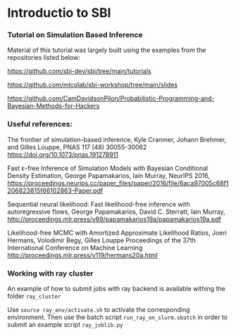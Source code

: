 # Introductio to SBI
### Tutorial on Simulation Based Inference


Material of this tutorial was largely built using the examples from the repositories listed below:

https://github.com/sbi-dev/sbi/tree/main/tutorials

https://github.com/mlcolab/sbi-workshop/tree/main/slides

https://github.com/CamDavidsonPilon/Probabilistic-Programming-and-Bayesian-Methods-for-Hackers


### Useful references:

The frontier of simulation-based inference, Kyle Cranmer, Johann Brehmer, and Gilles Louppe, PNAS 117 (48) 30055-30062 https://doi.org/10.1073/pnas.191278911

Fast ε-free Inference of Simulation Models with Bayesian Conditional Density Estimation, George Papamakarios, Iain Murray, NeurIPS 2016, https://proceedings.neurips.cc/paper_files/paper/2016/file/6aca97005c68f1206823815f66102863-Paper.pdf

Sequential neural likelihood: Fast likelihood-free inference with autoregressive flows, George Papamakarios, David C. Sterratt, Iain Murray, http://proceedings.mlr.press/v89/papamakarios19a/papamakarios19a.pdf

Likelihood-free MCMC with Amortized Approximate Likelihood Ratios, Joeri Hermans, Volodimir Begy, Gilles Louppe Proceedings of the 37th International Conference on Machine Learning http://proceedings.mlr.press/v119/hermans20a.html

### Working with ray cluster

An example of how to submit jobs with ray backend is available withing the folder `ray_cluster`

Use `source ray_env/activate.sh` to activate the corresponding environment. Then use the batch script `run_ray_on_slurm.sbatch` in order to submit an example script `ray_joblib.py`








